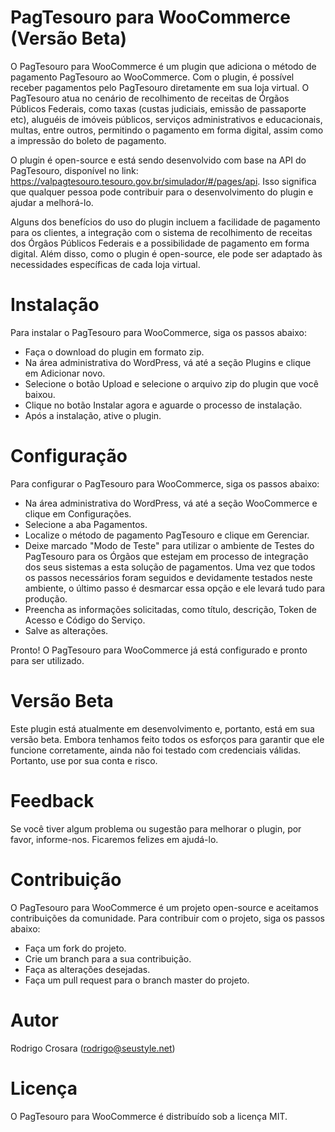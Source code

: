 # PagTesouro para WooCommerce (Versão Beta)

O PagTesouro para WooCommerce é um plugin que adiciona o método de pagamento PagTesouro ao WooCommerce. Com o plugin, é possível receber pagamentos pelo PagTesouro diretamente em sua loja virtual. O PagTesouro atua no cenário de recolhimento de receitas de Órgãos Públicos Federais, como taxas (custas judiciais, emissão de passaporte etc), aluguéis de imóveis públicos, serviços administrativos e educacionais, multas, entre outros, permitindo o pagamento em forma digital, assim como a impressão do boleto de pagamento.

O plugin é open-source e está sendo desenvolvido com base na API do PagTesouro, disponível no link: https://valpagtesouro.tesouro.gov.br/simulador/#/pages/api. Isso significa que qualquer pessoa pode contribuir para o desenvolvimento do plugin e ajudar a melhorá-lo.

Alguns dos benefícios do uso do plugin incluem a facilidade de pagamento para os clientes, a integração com o sistema de recolhimento de receitas dos Órgãos Públicos Federais e a possibilidade de pagamento em forma digital. Além disso, como o plugin é open-source, ele pode ser adaptado às necessidades específicas de cada loja virtual.

# Instalação

Para instalar o PagTesouro para WooCommerce, siga os passos abaixo:

- Faça o download do plugin em formato zip.
- Na área administrativa do WordPress, vá até a seção Plugins e clique em Adicionar novo.
- Selecione o botão Upload e selecione o arquivo zip do plugin que você baixou.
- Clique no botão Instalar agora e aguarde o processo de instalação.
- Após a instalação, ative o plugin.

# Configuração

Para configurar o PagTesouro para WooCommerce, siga os passos abaixo:

- Na área administrativa do WordPress, vá até a seção WooCommerce e clique em Configurações.
- Selecione a aba Pagamentos.
- Localize o método de pagamento PagTesouro e clique em Gerenciar.
- Deixe marcado "Modo de Teste" para utilizar o ambiente de Testes do PagTesouro para os Órgãos que estejam em processo de integração dos seus sistemas a esta solução de pagamentos. Uma vez que todos os passos necessários foram seguidos e devidamente testados neste ambiente, o último passo é desmarcar essa opção e ele levará tudo para produção.
- Preencha as informações solicitadas, como título, descrição, Token de Acesso e Código do Serviço.
- Salve as alterações.

Pronto! O PagTesouro para WooCommerce já está configurado e pronto para ser utilizado.

# Versão Beta

Este plugin está atualmente em desenvolvimento e, portanto, está em sua versão beta. Embora tenhamos feito todos os esforços para garantir que ele funcione corretamente, ainda não foi testado com credenciais válidas. Portanto, use por sua conta e risco.

# Feedback

Se você tiver algum problema ou sugestão para melhorar o plugin, por favor, informe-nos. Ficaremos felizes em ajudá-lo.

# Contribuição

O PagTesouro para WooCommerce é um projeto open-source e aceitamos contribuições da comunidade. Para contribuir com o projeto, siga os passos abaixo:

- Faça um fork do projeto.
- Crie um branch para a sua contribuição.
- Faça as alterações desejadas.
- Faça um pull request para o branch master do projeto.

# Autor
Rodrigo Crosara (rodrigo@seustyle.net)

# Licença
O PagTesouro para WooCommerce é distribuído sob a licença MIT.
